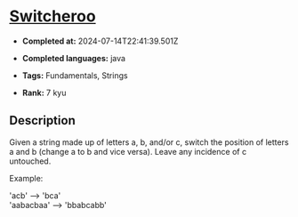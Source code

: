 # [Switcheroo](https://www.codewars.com/kata/57f759bb664021a30300007d)

- **Completed at:** 2024-07-14T22:41:39.501Z

- **Completed languages:** java

- **Tags:** Fundamentals, Strings

- **Rank:** 7 kyu

## Description

Given a string made up of letters a, b, and/or c, switch the position of letters a and b (change a to b and vice versa). Leave any incidence of c untouched.

Example:

'acb' --> 'bca'<br>
'aabacbaa' --> 'bbabcabb'
